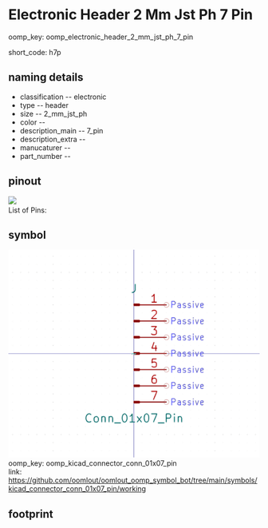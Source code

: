 # Electronic Header 2 Mm Jst Ph 7 Pin
oomp_key: oomp_electronic_header_2_mm_jst_ph_7_pin  

short_code: h7p
## naming details
* classification -- electronic
* type -- header
* size -- 2_mm_jst_ph
* color -- 
* description_main -- 7_pin
* description_extra -- 
* manucaturer -- 
* part_number -- 
## pinout
![](working_pinout_600.png)  
List of Pins:

## symbol

![](symbol/0/working/working_600.png)  
oomp_key: oomp_kicad_connector_conn_01x07_pin  
link: https://github.com/oomlout/oomlout_oomp_symbol_bot/tree/main/symbols/kicad_connector_conn_01x07_pin/working  


## footprint
